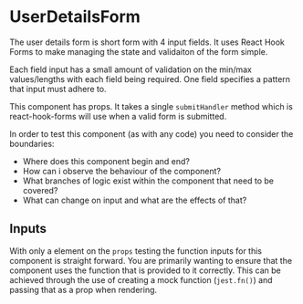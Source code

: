 # UserDetailsForm

The user details form is short form with 4 input fields. It uses React Hook Forms to make managing the state and validaiton of the form simple.

Each field input has a small amount of validation on the min/max values/lengths with each field being required. One field specifies a pattern that input must adhere to.

This component has props. It takes a single `submitHandler` method which is react-hook-forms will use when a valid form is submitted.

In order to test this component (as with any code) you need to consider the boundaries:
- Where does this component begin and end?
- How can i observe the behaviour of the component?
- What branches of logic exist within the component that need to be covered?
- What can change on input and what are the effects of that?

## Inputs

With only a element on the `props` testing the function inputs for this component is straight forward. You are primarily wanting to ensure that the component uses the function that is provided to it correctly. This can be achieved through the use of creating a mock function (`jest.fn()`) and passing that as a prop when rendering.

